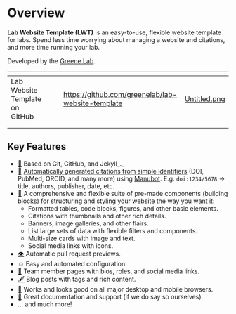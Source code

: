 # Overview

**Lab Website Template (LWT)** is an easy-to-use, flexible website template for labs. Spend less time worrying about managing a website and citations, and more time running your lab.

Developed by the [Greene Lab](https://greenelab.com/).

<table data-view="cards"><thead><tr><th></th><th></th><th></th><th data-hidden data-card-target data-type="content-ref"></th><th data-hidden data-card-cover data-type="files"></th></tr></thead><tbody><tr><td>Lab Website Template on GitHub</td><td></td><td></td><td><a href="https://github.com/greenelab/lab-website-template">https://github.com/greenelab/lab-website-template</a></td><td><a href=".gitbook/assets/Untitled.png">Untitled.png</a></td></tr><tr><td></td><td></td><td></td><td></td><td></td></tr><tr><td></td><td></td><td></td><td></td><td></td></tr></tbody></table>

## Key Features

* [🤖](https://emojipedia.org/robot/) Based on Git, GitHub, and Jekyll_._
* [📜](https://emojipedia.org/scroll/) [Automatically generated citations from simple identifiers](how-tos/citations.md) (DOI, PubMed, ORCID, and many more) using [Manubot](https://manubot.org/). E.g. `doi:1234/5678` -> title, authors, publisher, date, etc.
* [🧱](https://emojipedia.org/brick/) A comprehensive and flexible suite of pre-made components (building blocks) for structuring and styling your website the way you want it:
  * Formatted tables, code blocks, figures, and other basic elements.
  * Citations with thumbnails and other rich details.
  * Banners, image galleries, and other flairs.
  * List large sets of data with flexible filters and components.
  * Multi-size cards with image and text.
  * Social media links with icons.
* [👁️](https://emojipedia.org/eye/) Automatic pull request previews.
* ☺️ Easy and automated configuration.
* [👥](https://emojipedia.org/busts-in-silhouette/) Team member pages with bios, roles, and social media links.
* [🖋️](https://emojipedia.org/fountain-pen/) Blog posts with tags and rich content.
* [📱](https://emojipedia.org/mobile-phone/) Works and looks good on all major desktop and mobile browsers.
* [🤝](https://emojipedia.org/handshake/) Great documentation and support (if we do say so ourselves).
* ... and much more!
